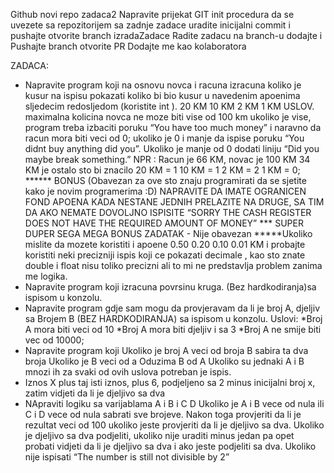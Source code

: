 Github novi repo zadaca2
Napravite prijekat
GIT init procedura da se uvezete sa repozitorijem  sa zadnje zadace
uradite inicijalni commit  i pushajte
otvorite branch izradaZadace
Radite zadacu na branch-u
dodajte i Pushajte branch
otvorite PR
Dodajte me kao kolaboratora


ZADACA:
- Napravite program koji na osnovu  novca i racuna izracuna koliko je kusur
  na ispisu pokazati koliko bi bio kusur u navedenim apoenima sljedecim redosljedom (koristite int ).
  20 KM
  10 KM
  2 KM
  1 KM
  USLOV. maximalna kolicina novca ne moze biti vise od 100 km ukoliko je vise, program treba izbaciti poruku
  “You have too much money” i naravno da racun mora biti veci od 0;
  ukoliko je 0 i manje da ispise poruku “You didnt buy anything did you”. Ukoliko je manje od 0
  dodati liniju “Did you maybe break something.”
  NPR : Racun je 66 KM, novac je 100 KM
  34 KM je ostalo sto bi znacilo
  20 KM = 1
  10 KM = 1
  2  KM = 2
  1  KM = 0;
  ****** BONUS (Obavezan za ove sto znaju programirati da se sjetite kako je novim programerima :D) NAPRAVITE DA IMATE OGRANICEN FOND APOENA KADA NESTANE JEDNIH PRELAZITE NA DRUGE, SA TIM DA AKO NEMATE DOVOLJNO ISPISITE “SORRY THE CASH REGISTER DOES NOT HAVE THE REQUIRED AMOUNT OF MONEY”
  *** SUPER DUPER SEGA MEGA BONUS ZADATAK - Nije obavezan *****Ukoliko mislite da mozete koristiti i  apoene 0.50 0.20 0.10 0.01 KM i probajte koristiti neki precizniji ispis  koji ce  pokazati decimale  , kao sto znate double i float nisu toliko precizni ali to mi ne predstavlja problem zanima me logika.
- Napravite program koji izracuna povrsinu kruga. (Bez hardkodiranja)sa ispisom u konzolu.
- Napravite program gdje sam mogu da provjeravam da li je broj A, djeljiv sa Brojem B (BEZ HARDKODIRANJA) sa ispisom u konzolu.
  Uslovi:
  *Broj A mora biti veci od 10
  *Broj A mora biti djeljiv i sa 3
  *Broj A ne smije biti vec od 10000;
- Napravite program koji
  Ukoliko je broj A veci od broja B sabira ta dva broja
  Ukoliko je B veci od a Oduzima B od A
  Ukoliko su jednaki A i B mnozi ih
  za svaki od ovih uslova potreban je ispis.
- Iznos X plus taj isti iznos, plus 6, podjeljeno sa 2 minus inicijalni broj x, zatim vidjeti da li je djeljivo sa dva
- NApraviti  logiku sa  varijablama A i B i C D
  Ukoliko je A i B vece od nula ili  C i D vece od nula sabrati sve brojeve.
  Nakon toga provjeriti da li je rezultat veci od 100 ukoliko jeste provjeriti da li je djeljivo sa dva. Ukoliko je djeljivo sa dva podjeliti, ukoliko nije uraditi minus jedan pa opet probati vidjeti da li je djeljivo sa dva i ako jeste podjeliti sa dva. Ukoliko nije ispisati “The number is still not divisible by 2”